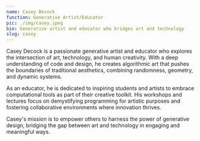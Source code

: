 ```yaml
---
name: Casey Decock
function: Generative Artist/Educator 
pic: ./img/casey.jpeg
bio: Generative artist and educator who bridges art and technology
slug: casey
---
```


Casey Decock is a passionate generative artist and educator who explores the intersection of art, technology, and human creativity. With a deep understanding of code and design, he creates algorithmic art that pushes the boundaries of traditional aesthetics, combining randomness, geometry, and dynamic systems.  

As an educator, he is dedicated to inspiring students and artists to embrace computational tools as part of their creative toolkit. His workshops and lectures focus on demystifying programming for artistic purposes and fostering collaborative environments where innovation thrives.  

Casey's mission is to empower others to harness the power of generative design, bridging the gap between art and technology in engaging and meaningful ways.
